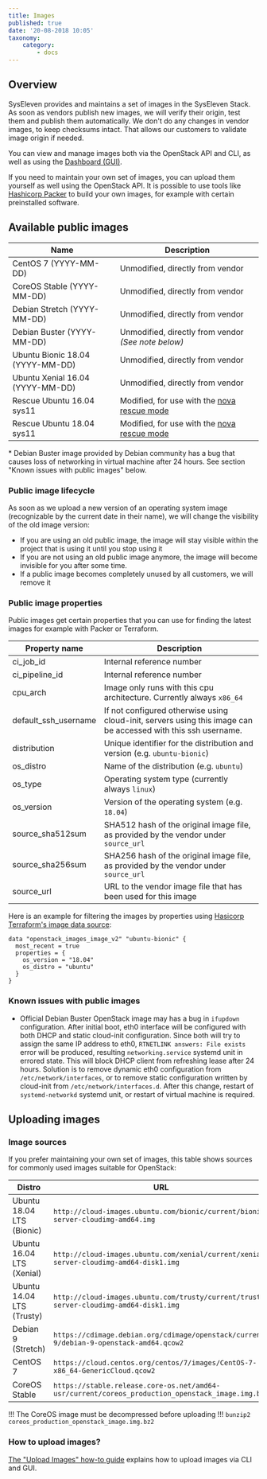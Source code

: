 ```yaml
---
title: Images
published: true
date: '20-08-2018 10:05'
taxonomy:
    category:
        - docs
---
```


## Overview

SysEleven provides and maintains a set of images in the SysEleven Stack. As soon as vendors publish new images, we will verify their origin, test them and publish them automatically. We don't do any changes in vendor images, to keep checksums intact. That allows our customers to validate image origin if needed.

You can view and manage images both via the OpenStack API and CLI, as well as using the [Dashboard (GUI)](https://dashboard.cloud.syseleven.net).

If you need to maintain your own set of images, you can upload them yourself as well using the OpenStack API. It is possible to use tools like [Hashicorp Packer](https://www.packer.io/) to build your own images, for example with certain preinstalled software.

## Available public images

Name                             | Description                                         |
---------------------------------|-----------------------------------------------------|
CentOS 7 (YYYY-MM-DD)            | Unmodified, directly from vendor                    |
CoreOS Stable (YYYY-MM-DD)       | Unmodified, directly from vendor                    |
Debian Stretch (YYYY-MM-DD)      | Unmodified, directly from vendor                    |
Debian Buster (YYYY-MM-DD)       | Unmodified, directly from vendor *(See note below)* |
Ubuntu Bionic 18.04 (YYYY-MM-DD) | Unmodified, directly from vendor                    |
Ubuntu Xenial 16.04 (YYYY-MM-DD) | Unmodified, directly from vendor                    |
Rescue Ubuntu 16.04 sys11        | Modified, for use with the [nova rescue mode](../../03.Howtos/05.nova-rescue-mode/docs.en.md) |
Rescue Ubuntu 18.04 sys11        | Modified, for use with the [nova rescue mode](../../03.Howtos/05.nova-rescue-mode/docs.en.md) |

\* Debian Buster image provided by Debian community has a bug that causes loss of networking
in virtual machine after 24 hours. See section "Known issues with public images" below.

### Public image lifecycle

As soon as we upload a new version of an operating system image (recognizable by the current date in their name), we will change the visibility of the old image version:

- If you are using an old public image, the image will stay visible within the project that is using it until you stop using it
- If you are not using an old public image anymore, the image will become invisible for you after some time.
- If a public image becomes completely unused by all customers, we will remove it

### Public image properties

Public images get certain properties that you can use for finding the latest images for example with Packer or Terraform.

Property name                    | Description                               |
---------------------------------|-------------------------------------------|
ci_job_id                        | Internal reference number                 |
ci_pipeline_id                   | Internal reference number                 |
cpu_arch                         | Image only runs with this cpu architecture. Currently always `x86_64` |
default_ssh_username             | If not configured otherwise using cloud-init, servers using this image can be accessed with this ssh username. |
distribution                     | Unique identifier for the distribution and version (e.g. `ubuntu-bionic`) |
os_distro                        | Name of the distribution (e.g. `ubuntu`)  |
os_type                          | Operating system type (currently always `linux`) |
os_version                       | Version of the operating system (e.g. `18.04`) |
source_sha512sum                 | SHA512 hash of the original image file, as provided by the vendor under `source_url` |
source_sha256sum                 | SHA256 hash of the original image file, as provided by the vendor under `source_url` |
source_url                       | URL to the vendor image file that has been used for this image |

Here is an example for filtering the images by properties using [Hasicorp Terraform's image data source](https://www.terraform.io/docs/providers/openstack/d/images_image_v2.html):

```hcl
data "openstack_images_image_v2" "ubuntu-bionic" {
  most_recent = true
  properties = {
    os_version = "18.04"
    os_distro = "ubuntu"
  }
}
```

### Known issues with public images

- Official Debian Buster OpenStack image may has a bug in `ifupdown` configuration. After initial boot, eth0 interface
will be configured with both DHCP and static cloud-init configuration. Since both will try to assign the same IP
address to eth0, `RTNETLINK answers: File exists` error will be produced, resulting `networking.service` systemd unit
in errored state. This will block DHCP client from refreshing lease after 24 hours. Solution is to remove dynamic eth0
configuration from `/etc/network/interfaces`, or to remove static configuration written by cloud-init from
`/etc/network/interfaces.d`. After this change, restart of `systemd-networkd` systemd unit, or restart of virtual
machine is required.

## Uploading images

### Image sources

If you prefer maintaining your own set of images, this table shows sources for commonly used images suitable for OpenStack:

Distro                    | URL |
--------------------------|-----|
Ubuntu 18.04 LTS (Bionic) | `http://cloud-images.ubuntu.com/bionic/current/bionic-server-cloudimg-amd64.img` |
Ubuntu 16.04 LTS (Xenial) | `http://cloud-images.ubuntu.com/xenial/current/xenial-server-cloudimg-amd64-disk1.img` |
Ubuntu 14.04 LTS (Trusty) | `http://cloud-images.ubuntu.com/trusty/current/trusty-server-cloudimg-amd64-disk1.img` |
Debian 9 (Stretch)        | `https://cdimage.debian.org/cdimage/openstack/current-9/debian-9-openstack-amd64.qcow2` |
CentOS 7                  | `https://cloud.centos.org/centos/7/images/CentOS-7-x86_64-GenericCloud.qcow2` |
CoreOS Stable             | `https://stable.release.core-os.net/amd64-usr/current/coreos_production_openstack_image.img.bz2` |

!!! The CoreOS image must be decompressed before uploading
!!! `bunzip2 coreos_production_openstack_image.img.bz2`

### How to upload images?

[The "Upload Images" how-to guide](../../03.Howtos/07.upload-images/docs.en.md) explains how to upload images via CLI and GUI.
